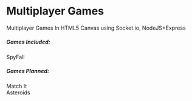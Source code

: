 # Multiplayer Games
Multiplayer Games In HTML5 Canvas using Socket.io, NodeJS+Express

##### Games Included:
SpyFall

##### Games Planned:
Match It  
Asteroids
